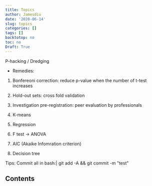 ```yaml
---
title: Topics
author: Jamesdiu
date: '2020-06-14'
slug: topics
categories: []
tags: []
backtotop: no
toc: no
Draft: True
---
```


P-hacking / Dredging

- Remedies:
1. Bonfereoni correction: reduce p-value when the number of t-test increases
2. Hold-out sets: cross fold validation
3. Investigation pre-registration: peer evaluation by professionals

4. K-means
5. Regression
  1. F test -> ANOVA
  2. AIC (Akaike Infomration criterion)
6. Decision tree




Tips:
Commit all in bash:|   git add -A && git commit -m "test"


<!-- toc -->

## Contents
